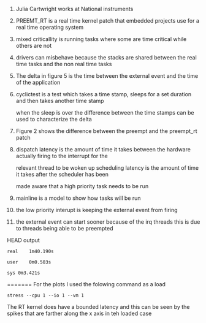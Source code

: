 
1. Julia Cartwright works at National instruments

2. PREEMT_RT is a real time kernel patch that embedded projects use for a real time operating system

3. mixed criticallity is running tasks where some are time critical while others are not

4. drivers can misbehave because the stacks are shared between the real time tasks and the non real time tasks

5. The delta in figure 5 is the time between the external event and the time of the application

6. cyclictest is a test which takes a time stamp, sleeps for a set duration and then takes another time stamp

   when the sleep is over the difference between the time stamps can be used to characterize the delta

7. Figure 2 shows the difference between the preempt and the preempt_rt patch

8. dispatch latency is the amount of time it takes between the hardware actually firing to the interrupt for the 

   relevant thread to be woken up  scheduling latency is the amount of time it takes after the scheduler has been 

   made aware that a high priority task needs to be run

9. mainline is a model to show how tasks will be run

10. the low priority interupt is keeping the external event from firing

11. the external event can start sooner because of the irq threads this is due to threads being able to be preempted


HEAD output 

	real	1m40.190s
	
	user	0m0.503s

	sys	0m3.421s

=======
For the plots I used the folowing command as a load
	
	stress --cpu 1 --io 1 --vm 1

The RT kernel does have a bounded latency and this can be seen by the spikes that are farther along the x axis in teh loaded case
